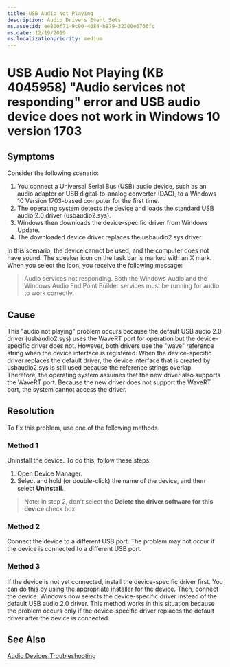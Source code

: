 ```yaml
---
title: USB Audio Not Playing 
description: Audio Drivers Event Sets
ms.assetid: ee800f71-9c90-4084-b879-32300e6706fc
ms.date: 12/19/2019
ms.localizationpriority: medium
---
```


# USB Audio Not Playing (KB 4045958) "Audio services not responding" error and USB audio device does not work in Windows 10 version 1703

## Symptoms

Consider the following scenario:

1. You connect a Universal Serial Bus (USB) audio device, such as an audio adapter or USB digital-to-analog converter (DAC), to a Windows 10 Version 1703-based computer for the first time.
2. The operating system detects the device and loads the standard USB audio 2.0 driver (usbaudio2.sys).
3. Windows then downloads the device-specific driver from Windows Update.  
4. The downloaded device driver replaces the usbaudio2.sys driver.

In this scenario, the device cannot be used, and the computer does not have sound. The speaker icon on the task bar is marked with an X mark. When you select the icon, you receive the following message:

> Audio services not responding. Both the Windows Audio and the Windows Audio End Point Builder services must be running for audio to work correctly.

## Cause

This "audio not playing" problem occurs because the default USB audio 2.0 driver (usbaudio2.sys) uses the WaveRT port for operation but the device-specific driver does not. However, both drivers use the "wave" reference string when the device interface is registered.
When the device-specific driver replaces the default driver, the device interface that is created by usbaudio2.sys is still used because the reference strings overlap. Therefore, the operating system assumes that the new driver also supports the WaveRT port. Because the new driver does not support the WaveRT port, the system cannot access the driver.

## Resolution

To fix this problem, use one of the following methods.

### Method 1

Uninstall the device. To do this, follow these steps:

1. Open Device Manager.
1. Select and hold (or double-click) the name of the device, and then select **Uninstall**.

> Note:
> In step 2, don't select the **Delete the driver software for this device** check box.

### Method 2

Connect the device to a different USB port. The problem may not occur if the device is connected to a different USB port.

### Method 3

If the device is not yet connected, install the device-specific driver first. You can do this by using the appropriate installer for the device. Then, connect the device. Windows now selects the device-specific driver instead of the default USB audio 2.0 driver. This method works in this situation because the problem occurs only if the device-specific driver replaces the default driver after the device is connected.

## See Also

[Audio Devices Troubleshooting](audio-devices-troubleshooting.md)
